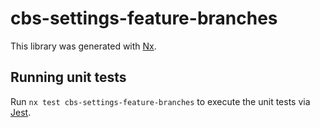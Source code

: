 # cbs-settings-feature-branches

This library was generated with [Nx](https://nx.dev).

## Running unit tests

Run `nx test cbs-settings-feature-branches` to execute the unit tests via [Jest](https://jestjs.io).
